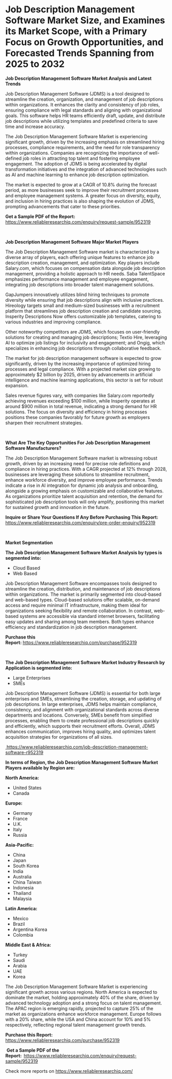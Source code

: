 <p><h1>Job Description Management Software Market Size, and Examines its Market Scope, with a Primary Focus on Growth Opportunities, and Forecasted Trends Spanning from 2025 to 2032</h1></p><p><strong>Job Description Management Software Market Analysis and Latest Trends</strong></p>
<p><p>Job Description Management Software (JDMS) is a tool designed to streamline the creation, organization, and management of job descriptions within organizations. It enhances the clarity and consistency of job roles, ensuring compliance with legal standards and aligning with organizational goals. This software helps HR teams efficiently draft, update, and distribute job descriptions while utilizing templates and predefined criteria to save time and increase accuracy.</p><p>The Job Description Management Software Market is experiencing significant growth, driven by the increasing emphasis on streamlined hiring processes, compliance requirements, and the need for role transparency within organizations. Companies are recognizing the importance of well-defined job roles in attracting top talent and fostering employee engagement. The adoption of JDMS is being accelerated by digital transformation initiatives and the integration of advanced technologies such as AI and machine learning to enhance job description optimization.</p><p>The market is expected to grow at a CAGR of 10.8% during the forecast period, as more businesses seek to improve their recruitment processes and employee management systems. A greater focus on diversity, equity, and inclusion in hiring practices is also shaping the evolution of JDMS, prompting advancements that cater to these priorities.</p></p>
<p><strong>Get a Sample PDF of the Report:&nbsp;</strong> <a href="https://www.reliableresearchiq.com/enquiry/request-sample/952319?utm_campaign=2246&utm_medium=2&utm_source=Github&utm_content=ia&utm_term=06032025&utm_id=job-description-management-software">https://www.reliableresearchiq.com/enquiry/request-sample/952319</a></p>
<p>&nbsp;</p>
<p><strong>Job Description Management Software Major Market Players</strong></p>
<p><p>The Job Description Management Software market is characterized by a diverse array of players, each offering unique features to enhance job description creation, management, and optimization. Key players include Salary.com, which focuses on compensation data alongside job description management, providing a holistic approach to HR needs. Saba TalentSpace emphasizes performance management and employee engagement, integrating job descriptions into broader talent management solutions.</p><p>GapJumpers innovatively utilizes blind hiring techniques to promote diversity while ensuring that job descriptions align with inclusive practices. Hireology targets small and medium-sized businesses with a recruitment platform that streamlines job description creation and candidate sourcing. Insperity Descriptions Now offers customizable job templates, catering to various industries and improving compliance. </p><p>Other noteworthy competitors are JDMS, which focuses on user-friendly solutions for creating and managing job descriptions; Textio Hire, leveraging AI to optimize job listings for inclusivity and engagement; and Ongig, which specializes in enhancing job descriptions through collaborative feedback.</p><p>The market for job description management software is expected to grow significantly, driven by the increasing importance of optimized hiring processes and legal compliance. With a projected market size growing to approximately $2 billion by 2025, driven by advancements in artificial intelligence and machine learning applications, this sector is set for robust expansion.</p><p>Sales revenue figures vary, with companies like Salary.com reportedly achieving revenues exceeding $100 million, while Insperity operates at around $900 million in total revenue, indicating a strong demand for HR solutions. The focus on diversity and efficiency in hiring processes positions these companies favorably for future growth as employers sharpen their recruitment strategies.</p></p>
<p>&nbsp;</p>
<p><strong>What Are The Key Opportunities For Job Description Management Software Manufacturers?</strong></p>
<p><p>The Job Description Management Software market is witnessing robust growth, driven by an increasing need for precise role definitions and compliance in hiring practices. With a CAGR projected at 12% through 2028, businesses are leveraging these solutions to streamline recruitment, enhance workforce diversity, and improve employee performance. Trends indicate a rise in AI integration for dynamic job analysis and onboarding, alongside a growing emphasis on customizable and collaborative features. As organizations prioritize talent acquisition and retention, the demand for sophisticated job description tools will only amplify, positioning this market for sustained growth and innovation in the future.</p></p>
<p><strong>Inquire or Share Your Questions If Any Before Purchasing This Report:</strong> <a href="https://www.reliableresearchiq.com/enquiry/pre-order-enquiry/952319?utm_campaign=2246&utm_medium=2&utm_source=Github&utm_content=ia&utm_term=06032025&utm_id=job-description-management-software">https://www.reliableresearchiq.com/enquiry/pre-order-enquiry/952319</a></p>
<p>&nbsp;</p>
<p><strong>Market Segmentation</strong></p>
<p><strong>The Job Description Management Software Market Analysis by types is segmented into:</strong></p>
<p><ul><li>Cloud Based</li><li>Web Based</li></ul></p>
<p><p>Job Description Management Software encompasses tools designed to streamline the creation, distribution, and maintenance of job descriptions within organizations. The market is primarily segmented into cloud-based and web-based types. Cloud-based solutions offer scalable, on-demand access and require minimal IT infrastructure, making them ideal for organizations seeking flexibility and remote collaboration. In contrast, web-based systems are accessible via standard internet browsers, facilitating easy updates and sharing among team members. Both types enhance efficiency and standardization in job description management.</p></p>
<p><strong>Purchase this Report:&nbsp;</strong><a href="https://www.reliableresearchiq.com/purchase/952319?utm_campaign=2246&utm_medium=2&utm_source=Github&utm_content=ia&utm_term=06032025&utm_id=job-description-management-software">https://www.reliableresearchiq.com/purchase/952319</a></p>
<p>&nbsp;</p>
<p><strong>The Job Description Management Software Market Industry Research by Application is segmented into:</strong></p>
<p><ul><li>Large Enterprises</li><li>SMEs</li></ul></p>
<p><p>Job Description Management Software (JDMS) is essential for both large enterprises and SMEs, streamlining the creation, storage, and updating of job descriptions. In large enterprises, JDMS helps maintain compliance, consistency, and alignment with organizational standards across diverse departments and locations. Conversely, SMEs benefit from simplified processes, enabling them to create professional job descriptions quickly and efficiently, which supports their recruitment efforts. Overall, JDMS enhances communication, improves hiring quality, and optimizes talent acquisition strategies for organizations of all sizes.</p></p>
<p><a href="https://www.reliableresearchiq.com/job-description-management-software-r952319?utm_campaign=2246&utm_medium=2&utm_source=Github&utm_content=ia&utm_term=06032025&utm_id=job-description-management-software">&nbsp;https://www.reliableresearchiq.com/job-description-management-software-r952319</a></p>
<p><strong>In terms of Region, the Job Description Management Software Market Players available by Region are:</strong></p>
<p>
    <p> <strong> North America: </strong>
        <ul>
            <li>United States</li>
            <li>Canada</li>
        </ul>
        </p> 
    <p> <strong> Europe: </strong>
        <ul>
            <li>Germany</li>
            <li>France</li>
            <li>U.K.</li>
            <li>Italy</li>
            <li>Russia</li>
        </ul>
        </p> 
    <p> <strong> Asia-Pacific: </strong>
        <ul>
            <li>China</li>
            <li>Japan</li>
            <li>South Korea</li>
            <li>India</li>
            <li>Australia</li>
            <li>China Taiwan</li>
            <li>Indonesia</li>
            <li>Thailand</li>
            <li>Malaysia</li>
        </ul>
        </p> 
    <p> <strong> Latin America: </strong>
        <ul>
            <li>Mexico</li>
            <li>Brazil</li>
            <li>Argentina Korea</li>
            <li>Colombia</li>
        </ul>
        </p> 
    <p> <strong> Middle East & Africa: </strong>
        <ul>
            <li>Turkey</li>
            <li>Saudi</li>
            <li>Arabia</li>
            <li>UAE</li>
            <li>Korea</li>
        </ul>
    </p>
    </p>
<p><p>The Job Description Management Software Market is experiencing significant growth across various regions. North America is expected to dominate the market, holding approximately 40% of the share, driven by advanced technology adoption and a strong focus on talent management. The APAC region is emerging rapidly, projected to capture 25% of the market as organizations enhance workforce management. Europe follows with a 20% share, while the USA and China account for 10% and 5% respectively, reflecting regional talent management growth trends.</p></p>
<p><strong>Purchase this Report: </strong><a href="https://www.reliableresearchiq.com/purchase/952319?utm_campaign=2246&utm_medium=2&utm_source=Github&utm_content=ia&utm_term=06032025&utm_id=job-description-management-software">https://www.reliableresearchiq.com/purchase/952319</a></p>
<p>&nbsp;<strong>Get a Sample PDF of the Report:&nbsp;&nbsp;</strong><a href="https://www.reliableresearchiq.com/enquiry/request-sample/952319?utm_campaign=2246&utm_medium=2&utm_source=Github&utm_content=ia&utm_term=06032025&utm_id=job-description-management-software">https://www.reliableresearchiq.com/enquiry/request-sample/952319</a></p>
<p><strong></strong></p>
<p>Check more reports on <a href="https://www.reliableresearchiq.com/?utm_campaign=2246&utm_medium=2&utm_source=Github&utm_content=ia&utm_term=06032025&utm_id=job-description-management-software">https://www.reliableresearchiq.com/</a></p>